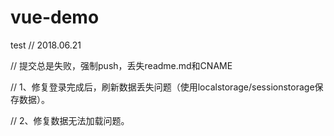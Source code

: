 # vue-demo
test
// 2018.06.21

// 提交总是失败，强制push，丢失readme.md和CNAME

// 1、修复登录完成后，刷新数据丢失问题（使用localstorage/sessionstorage保存数据）。

// 2、修复数据无法加载问题。

